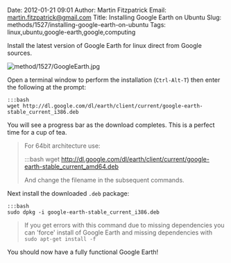 Date: 2012-01-21 09:01
Author: Martin Fitzpatrick
Email: martin.fitzpatrick@gmail.com
Title: Installing Google Earth on Ubuntu
Slug: methods/1527/installing-google-earth-on-ubuntu
Tags: linux,ubuntu,google-earth,google,computing

Install the latest version of Google Earth for linux direct from Google sources.


![method/1527/GoogleEarth.jpg](/static/images/method/1527/GoogleEarth.jpg)








Open a terminal window to perform the installation (`Ctrl-Alt-T`) then enter the following at the prompt:

    :::bash
    wget http://dl.google.com/dl/earth/client/current/google-earth-stable_current_i386.deb

You will see a progress bar as the download completes. This is a perfect time for a cup of tea.


>For 64bit architecture use:
>
>    :::bash
>    wget http://dl.google.com/dl/earth/client/current/google-earth-stable_current_amd64.deb
>
>And change the filename in the subsequent commands.


Next install the downloaded `.deb` package:

    :::bash
    sudo dpkg -i google-earth-stable_current_i386.deb



>If you get errors with this command due to missing dependencies you can 'force' install of Google Earth and missing dependencies with `sudo apt-get install -f`
>


You should now have a fully functional Google Earth!





